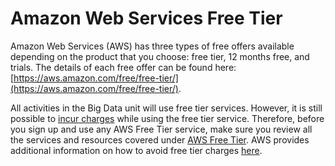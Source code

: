 # Amazon Web Services Free Tier

Amazon Web Services (AWS) has three types of free offers available depending on the product that you choose: free tier, 12 months free, and trials. The details of each free offer can be found here: [https://aws.amazon.com/free/free-tier/](https://aws.amazon.com/free/free-tier/).

All activities in the Big Data unit will use free tier services. However, it is still possible to [incur charges](https://aws.amazon.com/getting-started/hands-on/control-your-costs-free-tier-budgets/) while using the free tier service. Therefore, before you sign up and use any AWS Free Tier service, make sure you review all the services and resources covered under [AWS Free Tier](https://aws.amazon.com/free/). AWS provides additional information on how to avoid free tier charges [here](https://aws.amazon.com/getting-started/hands-on/control-your-costs-free-tier-budgets/).
